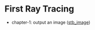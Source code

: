 # First Ray Tracing

* chapter-1: output an image ([stb_image](https://github.com/nothings/stb/blob/master/stb_image.h))
